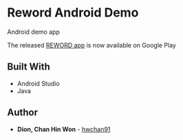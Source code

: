 # Reword Android Demo
Android demo app

The released [REWORD app](https://play.google.com/store/apps/details?id=com.pinkbun.hwchan91.reword) is now available on Google Play


## Built With

* Android Studio
* Java


## Author

* **Dion, Chan Hin Won** -  [hwchan91](https://github.com/hwchan91)
